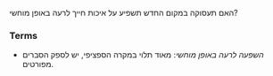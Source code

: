האם תעסוקה במקום החדש תשפיע על איכות חייך לרעה באופן מוחשי?

### Terms
* *השפעה לרעה באופן מוחשי*: מאוד תלוי במקרה הספציפי, יש לספק הסברים מפורטים.
